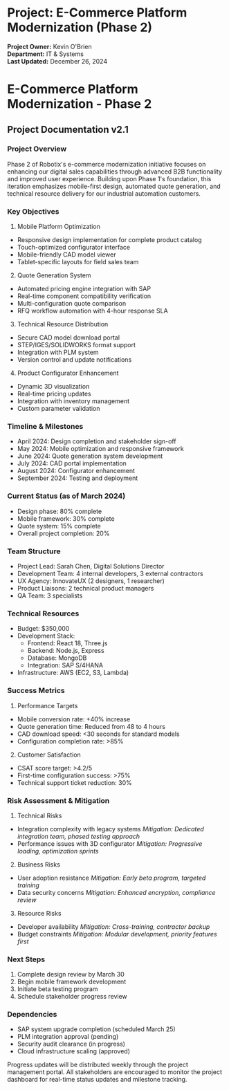 # Project: E-Commerce Platform Modernization (Phase 2)

**Project Owner:** Kevin O'Brien  
**Department:** IT & Systems  
**Last Updated:** December 26, 2024

# E-Commerce Platform Modernization - Phase 2
## Project Documentation v2.1

### Project Overview
Phase 2 of Robotix's e-commerce modernization initiative focuses on enhancing our digital sales capabilities through advanced B2B functionality and improved user experience. Building upon Phase 1's foundation, this iteration emphasizes mobile-first design, automated quote generation, and technical resource delivery for our industrial automation customers.

### Key Objectives
1. Mobile Platform Optimization
- Responsive design implementation for complete product catalog
- Touch-optimized configurator interface
- Mobile-friendly CAD model viewer
- Tablet-specific layouts for field sales team

2. Quote Generation System
- Automated pricing engine integration with SAP
- Real-time component compatibility verification
- Multi-configuration quote comparison
- RFQ workflow automation with 4-hour response SLA

3. Technical Resource Distribution
- Secure CAD model download portal
- STEP/IGES/SOLIDWORKS format support
- Integration with PLM system
- Version control and update notifications

4. Product Configurator Enhancement
- Dynamic 3D visualization
- Real-time pricing updates
- Integration with inventory management
- Custom parameter validation

### Timeline & Milestones
- April 2024: Design completion and stakeholder sign-off
- May 2024: Mobile optimization and responsive framework
- June 2024: Quote generation system development
- July 2024: CAD portal implementation
- August 2024: Configurator enhancement
- September 2024: Testing and deployment

### Current Status (as of March 2024)
- Design phase: 80% complete
- Mobile framework: 30% complete
- Quote system: 15% complete
- Overall project completion: 20%

### Team Structure
- Project Lead: Sarah Chen, Digital Solutions Director
- Development Team: 4 internal developers, 3 external contractors
- UX Agency: InnovateUX (2 designers, 1 researcher)
- Product Liaisons: 2 technical product managers
- QA Team: 3 specialists

### Technical Resources
- Budget: $350,000
- Development Stack:
  - Frontend: React 18, Three.js
  - Backend: Node.js, Express
  - Database: MongoDB
  - Integration: SAP S/4HANA
- Infrastructure: AWS (EC2, S3, Lambda)

### Success Metrics
1. Performance Targets
- Mobile conversion rate: +40% increase
- Quote generation time: Reduced from 48 to 4 hours
- CAD download speed: <30 seconds for standard models
- Configuration completion rate: >85%

2. Customer Satisfaction
- CSAT score target: >4.2/5
- First-time configuration success: >75%
- Technical support ticket reduction: 30%

### Risk Assessment & Mitigation

1. Technical Risks
- Integration complexity with legacy systems
  *Mitigation: Dedicated integration team, phased testing approach*
- Performance issues with 3D configurator
  *Mitigation: Progressive loading, optimization sprints*

2. Business Risks
- User adoption resistance
  *Mitigation: Early beta program, targeted training*
- Data security concerns
  *Mitigation: Enhanced encryption, compliance review*

3. Resource Risks
- Developer availability
  *Mitigation: Cross-training, contractor backup*
- Budget constraints
  *Mitigation: Modular development, priority features first*

### Next Steps
1. Complete design review by March 30
2. Begin mobile framework development
3. Initiate beta testing program
4. Schedule stakeholder progress review

### Dependencies
- SAP system upgrade completion (scheduled March 25)
- PLM integration approval (pending)
- Security audit clearance (in progress)
- Cloud infrastructure scaling (approved)

Progress updates will be distributed weekly through the project management portal. All stakeholders are encouraged to monitor the project dashboard for real-time status updates and milestone tracking.
